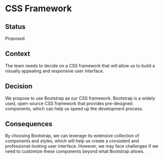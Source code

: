 # CSS Framework

## Status

Proposed

## Context

The team needs to decide on a CSS framework that will allow us to build a visually appealing and responsive user interface.

## Decision

We propose to use Bootstrap as our CSS framework. Bootstrap is a widely used, open-source CSS framework that provides pre-designed components, which can help us speed up the development process.

## Consequences

By choosing Bootstrap, we can leverage its extensive collection of components and styles, which will help us create a consistent and professional-looking user interface. However, we may face challenges if we need to customize these components beyond what Bootstrap allows.